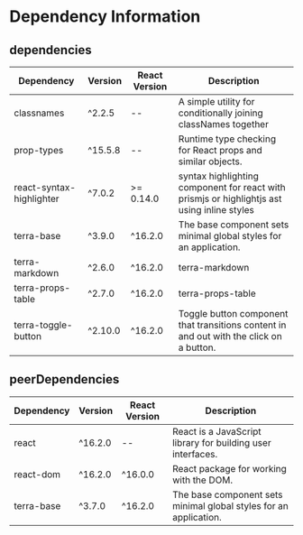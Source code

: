 # Dependency Information

## dependencies
| Dependency | Version | React Version | Description |
|-|-|-|-|
| classnames | ^2.2.5 | -- | A simple utility for conditionally joining classNames together |
| prop-types | ^15.5.8 | -- | Runtime type checking for React props and similar objects. |
| react-syntax-highlighter | ^7.0.2 | >= 0.14.0 | syntax highlighting component for react with prismjs or highlightjs ast using inline styles |
| terra-base | ^3.9.0 | ^16.2.0 | The base component sets minimal global styles for an application. |
| terra-markdown | ^2.6.0 | ^16.2.0 | terra-markdown |
| terra-props-table | ^2.7.0 | ^16.2.0 | terra-props-table |
| terra-toggle-button | ^2.10.0 | ^16.2.0 | Toggle button component that transitions content in and out with the click on a button. |

## peerDependencies
| Dependency | Version | React Version | Description |
|-|-|-|-|
| react | ^16.2.0 | -- | React is a JavaScript library for building user interfaces. |
| react-dom | ^16.2.0 | ^16.0.0 | React package for working with the DOM. |
| terra-base | ^3.7.0 | ^16.2.0 | The base component sets minimal global styles for an application. |
